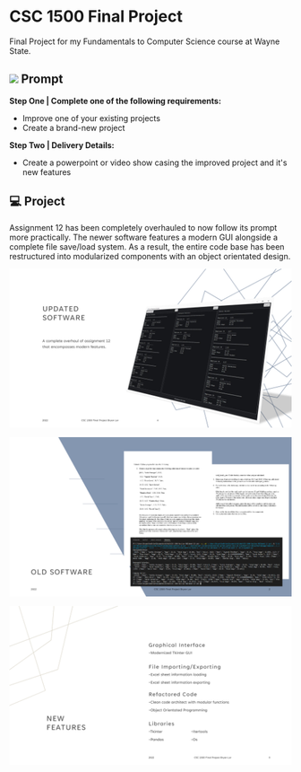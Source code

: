 # CSC 1500 Final Project
Final Project for my Fundamentals to Computer Science course at Wayne State.
  
## <img src="https://media0.giphy.com/media/RH7HREzgpzUuWMeFJu/giphy.gif?cid=790b761111cd02c1fc06e8cf4185e445d8835be891d28b5f&rid=giphy.gif&ct=s" width="42px" /> Prompt 
**Step One | Complete one of the following requirements:**
-	Improve one of your existing projects
-	Create a brand-new project  
  
**Step Two | Delivery Details:**
-	Create a powerpoint or video show casing the improved project and it's new features
  
## 💻 Project
Assignment 12 has been completely overhauled to now follow its prompt more practically. The newer software features a modern GUI alongside a complete file save/load system. As a result, the entire code base has been restructured into modularized components with an object orientated design.
  
![Updated Software Image](readme_img/fpimage1.png?raw=true)  
  
![Old Version](readme_img/fpimage2.png?raw=true)  
  
![New Features](readme_img/fpimage3.png?raw=true)
